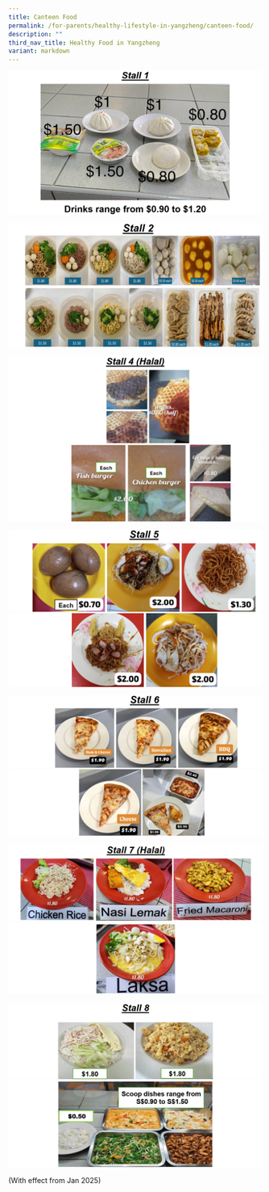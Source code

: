 ```yaml
---
title: Canteen Food
permalink: /for-parents/healthy-lifestyle-in-yangzheng/canteen-food/
description: ""
third_nav_title: Healthy Food in Yangzheng
variant: markdown
---
```

![](/images/Parents/Canteen%20food/1a.png)

![](/images/Parents/Canteen%20food/2a.png)
![](/images/Parents/Canteen%20food/2b.png)

![](/images/Parents/Canteen%20food/4a.png)
![](/images/Parents/Canteen%20food/4b2.png)

![](/images/Parents/Canteen%20food/5a.png)
![](/images/Parents/Canteen%20food/5b.png)

![](/images/Parents/Canteen%20food/6a.png)
![](/images/Parents/Canteen%20food/6b.png)

![](/images/Parents/Canteen%20food/7a.png)
![](/images/Parents/Canteen%20food/7b.png)

![](/images/Parents/Canteen%20food/8a.png)
![](/images/Parents/Canteen%20food/8b.png)

(With effect from Jan 2025)